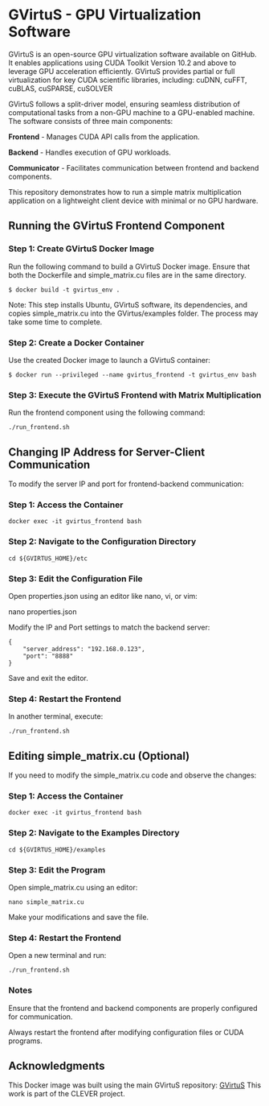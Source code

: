 # GVirtuS - GPU Virtualization Software

GVirtuS is an open-source GPU virtualization software available on GitHub. It enables applications using CUDA Toolkit Version 10.2 and above to leverage GPU acceleration efficiently. GVirtuS provides partial or full virtualization for key CUDA scientific libraries, including:
cuDNN, cuFFT, cuBLAS, cuSPARSE, cuSOLVER

GVirtuS follows a split-driver model, ensuring seamless distribution of computational tasks from a non-GPU machine to a GPU-enabled machine. The software consists of three main components:

**Frontend** - Manages CUDA API calls from the application.

**Backend** - Handles execution of GPU workloads.

**Communicator** - Facilitates communication between frontend and backend components.

This repository demonstrates how to run a simple matrix multiplication application on a lightweight client device with minimal or no GPU hardware.

## Running the GVirtuS Frontend Component

### Step 1: Create GVirtuS Docker Image

Run the following command to build a GVirtuS Docker image. Ensure that both the Dockerfile and simple_matrix.cu files are in the same directory.
```
$ docker build -t gvirtus_env .
```

Note: This step installs Ubuntu, GVirtuS software, its dependencies, and copies simple_matrix.cu into the GVirtus/examples folder. The process may take some time to complete.



### Step 2: Create a Docker Container

Use the created Docker image to launch a GVirtuS container:
```
$ docker run --privileged --name gvirtus_frontend -t gvirtus_env bash
```

### Step 3: Execute the GVirtuS Frontend with Matrix Multiplication

Run the frontend component using the following command:
```
./run_frontend.sh
```


## Changing IP Address for Server-Client Communication

To modify the server IP and port for frontend-backend communication:

### Step 1: Access the Container
```
docker exec -it gvirtus_frontend bash
```

### Step 2: Navigate to the Configuration Directory
```
cd ${GVIRTUS_HOME}/etc
```

### Step 3: Edit the Configuration File

Open properties.json using an editor like nano, vi, or vim:

nano properties.json

Modify the IP and Port settings to match the backend server:
```
{
    "server_address": "192.168.0.123",
    "port": "8888"
}
```
Save and exit the editor.

### Step 4: Restart the Frontend

In another terminal, execute:
```
./run_frontend.sh
```

## Editing simple_matrix.cu (Optional)

If you need to modify the simple_matrix.cu code and observe the changes:

### Step 1: Access the Container
```
docker exec -it gvirtus_frontend bash
```

### Step 2: Navigate to the Examples Directory
```
cd ${GVIRTUS_HOME}/examples
```

### Step 3: Edit the Program

Open simple_matrix.cu using an editor:
```
nano simple_matrix.cu
```

Make your modifications and save the file.

### Step 4: Restart the Frontend
Open a new terminal and run:
```
./run_frontend.sh
```

### Notes

Ensure that the frontend and backend components are properly configured for communication.

Always restart the frontend after modifying configuration files or CUDA programs.

## Acknowledgments

This Docker image was built using the main GVirtuS repository: [GVirtuS](https://github.com/gvirtus/GVirtuS)
This work is part of the CLEVER project.


